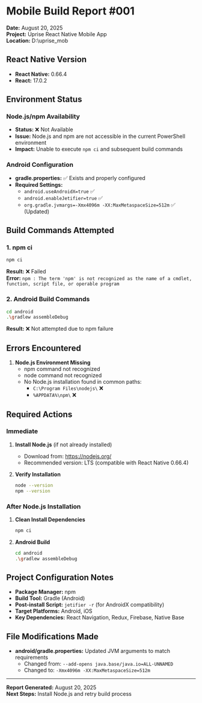 # Mobile Build Report #001

**Date:** August 20, 2025  
**Project:** Uprise React Native Mobile App  
**Location:** D:\uprise_mob  

## React Native Version
- **React Native:** 0.66.4
- **React:** 17.0.2

## Environment Status

### Node.js/npm Availability
- **Status:** ❌ Not Available
- **Issue:** Node.js and npm are not accessible in the current PowerShell environment
- **Impact:** Unable to execute `npm ci` and subsequent build commands

### Android Configuration
- **gradle.properties:** ✅ Exists and properly configured
- **Required Settings:**
  - `android.useAndroidX=true` ✅
  - `android.enableJetifier=true` ✅
  - `org.gradle.jvmargs=-Xmx4096m -XX:MaxMetaspaceSize=512m` ✅ (Updated)

## Build Commands Attempted

### 1. npm ci
```bash
npm ci
```
**Result:** ❌ Failed  
**Error:** `npm : The term 'npm' is not recognized as the name of a cmdlet, function, script file, or operable program`

### 2. Android Build Commands
```bash
cd android
.\gradlew assembleDebug
```
**Result:** ❌ Not attempted due to npm failure

## Errors Encountered

1. **Node.js Environment Missing**
   - npm command not recognized
   - node command not recognized
   - No Node.js installation found in common paths:
     - `C:\Program Files\nodejs\` ❌
     - `%APPDATA%\npm\` ❌

## Required Actions

### Immediate
1. **Install Node.js** (if not already installed)
   - Download from: https://nodejs.org/
   - Recommended version: LTS (compatible with React Native 0.66.4)

2. **Verify Installation**
   ```bash
   node --version
   npm --version
   ```

### After Node.js Installation
1. **Clean Install Dependencies**
   ```bash
   npm ci
   ```

2. **Android Build**
   ```bash
   cd android
   .\gradlew assembleDebug
   ```

## Project Configuration Notes

- **Package Manager:** npm
- **Build Tool:** Gradle (Android)
- **Post-install Script:** `jetifier -r` (for AndroidX compatibility)
- **Target Platforms:** Android, iOS
- **Key Dependencies:** React Navigation, Redux, Firebase, Native Base

## File Modifications Made

- **android/gradle.properties:** Updated JVM arguments to match requirements
  - Changed from: `--add-opens java.base/java.io=ALL-UNNAMED`
  - Changed to: `-Xmx4096m -XX:MaxMetaspaceSize=512m`

---

**Report Generated:** August 20, 2025  
**Next Steps:** Install Node.js and retry build process
